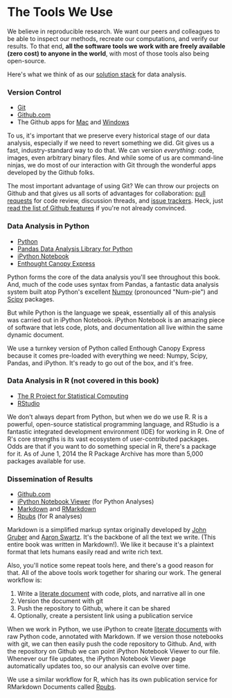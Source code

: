 # The Tools We Use

We believe in reproducible research. We want our peers and colleagues to be able to inspect our methods, recreate our computations, and verify our results. To that end, **all the software tools we work with are freely available (zero cost) to anyone in the world**, with most of those tools also being open-source.

Here's what we think of as our [solution stack](http://en.wikipedia.org/wiki/Solution_stack) for data analysis.

### Version Control

- [Git](http://git-scm.com/)
- [Github.com](https://github.com/)
- The Github apps for [Mac](https://mac.github.com/) and [Windows](https://windows.github.com/)

To us, it's important that we preserve every historical stage of our data analysis, especially if we need to revert something we did. Git gives us a fast, industry-standard way to do that. We can version *everything*: code, images, even arbitrary binary files. And while some of us are command-line ninjas, we do most of our interaction with Git through the wonderful apps developed by the Github folks.

The most important advantage of using Git? We can throw our projects on Github and that gives us all sorts of advantages for collaboration: [pull requests](https://help.github.com/articles/using-pull-requests) for code review, discussion threads, and [issue trackers](https://github.com/blog/831-issues-2-0-the-next-generation). Heck, just [read the list of Github features](https://github.com/features) if you're not already convinced.


### Data Analysis in Python

- [Python](https://www.python.org/)
- [Pandas Data Analysis Library for Python](http://pandas.pydata.org/)
- [iPython Notebook](http://ipython.org/notebook.html)
- [Enthought Canopy Express](https://www.enthought.com/canopy-express/)

Python forms the core of the data analysis you'll see throughout this book. And, much of the code uses syntax from Pandas, a fantastic data analysis system built atop Python's excellent [Numpy](http://www.numpy.org/) (pronounced "Num-pie") and [Scipy](http://www.scipy.org/) packages.

But while Python is the language we speak, essentially all of this analysis was carried out in iPython Notebook. iPython Notebook is an amazing piece of software that lets code, plots, and documentation all live within the same dynamic document.

We use a turnkey version of Python called Enthough Canopy Express because it comes pre-loaded with everything we need: Numpy, Scipy, Pandas, and iPython. It's ready to go out of the box, and it's free.


### Data Analysis in R (not covered in this book)

- [The R Project for Statistical Computing](http://www.r-project.org/)
- [RStudio](http://www.rstudio.com/)

We don't always depart from Python, but when we do we use R. R is a powerful, open-source statistical programming language, and RStudio is a fantastic integrated development environment (IDE) for working in R. One of R's core strengths is its vast ecosystem of user-contributed packages. Odds are that if you want to do something special in R, there's a package for it. As of June 1, 2014 the R Package Archive has more than 5,000 packages available for use.


### Dissemination of Results

- [Github.com](https://github.com/)
- [iPython Notebook Viewer](http://nbviewer.ipython.org/) (for Python Analyses)
- [Markdown](http://en.wikipedia.org/wiki/Markdown) and [RMarkdown](http://www.rstudio.com/ide/docs/authoring/using_markdown)
- [Rpubs](https://rpubs.com/) (for R analyses)

Markdown is a simplified markup syntax originally developed by [John Gruber](http://daringfireball.net/projects/markdown/) and [Aaron Swartz](http://en.wikipedia.org/wiki/Aaron_Swartz). It's the backbone of all the text we write. (This entire book was written in Markdown!). We like it because it's a plaintext format that lets humans easily read and write rich text.

Also, you'll notice some repeat tools here, and there's a good reason for that. All of the above tools work together for sharing our work. The general workflow is:

1. Write a [literate document](http://en.wikipedia.org/wiki/Literate_programming) with code, plots, and narrative all in one
2. Version the document with git
3. Push the repository to Github, where it can be shared
4. Optionally, create a persistent link using a publication service

When we work in Python, we use iPython to create [literate documents](http://en.wikipedia.org/wiki/Literate_programming) with raw Python code, annotated with Markdown. If we version those notebooks with git, we can then easily push the code repository to Github. And, with the repository on Github we can point iPython Notebook Viewer to our file. Whenever our file updates, the iPython Notebook Viewer page automatically updates too, so our analysis can evolve over time.

We use a similar workflow for R, which has its own publication service for RMarkdown Documents called [Rpubs](https://rpubs.com/).
